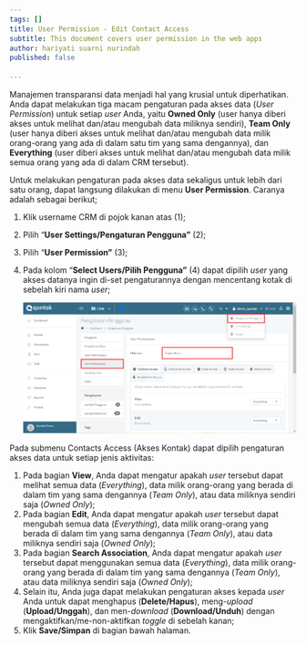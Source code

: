 ```yaml
---
tags: []
title: User Permission - Edit Contact Access
subtitle: This document covers user permission in the web apps
author: hariyati suarni nurindah
published: false

---
```

Manajemen transparansi data menjadi hal yang krusial untuk diperhatikan. Anda dapat melakukan tiga macam pengaturan pada akses data (_User Permission_) untuk setiap _user_ Anda, yaitu **Owned Only** (user hanya diberi akses untuk melihat dan/atau mengubah data miliknya sendiri), **Team Only** (user hanya diberi akses untuk melihat dan/atau mengubah data milik orang-orang yang ada di dalam satu tim yang sama dengannya), dan **Everything** (user diberi akses untuk melihat dan/atau mengubah data milik semua orang yang ada di dalam CRM tersebut).

Untuk melakukan pengaturan pada akses data sekaligus untuk lebih dari satu orang, dapat langsung dilakukan di menu **User Permission**. Caranya adalah sebagai berikut;

1. Klik username CRM di pojok kanan atas (1);
2. Pilih “**User Settings/Pengaturan Pengguna”** (2);
3. Pilih “**User Permission”** (3);
4. Pada kolom “**Select Users/Pilih Pengguna”** (4) dapat dipilih _user_ yang akses datanya ingin di-set pengaturannya dengan mencentang kotak di sebelah kiri nama _user_;

   ![](/uploads/pengaturanakun6.PNG)

Pada submenu Contacts Access (Akses Kontak) dapat dipilih pengaturan akses data untuk setiap jenis aktivitas:

1. Pada bagian **View**, Anda dapat mengatur apakah _user_ tersebut dapat melihat semua data (_Everything_), data milik orang-orang yang berada di dalam tim yang sama dengannya (_Team Only_), atau data miliknya sendiri saja (_Owned Only_);
2. Pada bagian **Edit**, Anda dapat mengatur apakah _user_ tersebut dapat mengubah semua data (_Everything_), data milik orang-orang yang berada di dalam tim yang sama dengannya (_Team Only_), atau data miliknya sendiri saja (_Owned Only_);
3. Pada bagian **Search Association**, Anda dapat mengatur apakah _user_ tersebut dapat menggunakan semua data (_Everything_), data milik orang-orang yang berada di dalam tim yang sama dengannya (_Team Only_), atau data miliknya sendiri saja (_Owned Only_);
4. Selain itu, Anda juga dapat melakukan pengaturan akses kepada _user_ Anda untuk dapat menghapus (**Delete/Hapus**), meng-_upload_ (**Upload/Unggah**), dan men-_download_ (**Download/Unduh**) dengan mengaktifkan/me-non-aktifkan _toggle_ di sebelah kanan;
5. Klik **Save/Simpan** di bagian bawah halaman.